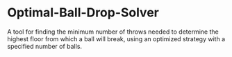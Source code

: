# Optimal-Ball-Drop-Solver
A tool for finding the minimum number of throws needed to determine the highest floor from which a ball will break, using an optimized strategy with a specified number of balls.
